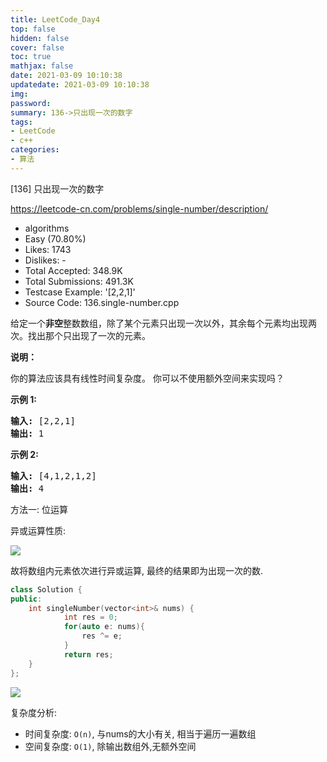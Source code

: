 ```yaml
---
title: LeetCode_Day4
top: false
hidden: false
cover: false
toc: true
mathjax: false
date: 2021-03-09 10:10:38
updatedate: 2021-03-09 10:10:38
img:
password:
summary: 136->只出现一次的数字
tags:
- LeetCode
- c++
categories:
- 算法
---
```


[136] 只出现一次的数字

https://leetcode-cn.com/problems/single-number/description/

* algorithms
* Easy (70.80%)
* Likes:    1743
* Dislikes: -
* Total Accepted:    348.9K
* Total Submissions: 491.3K
* Testcase Example:  '[2,2,1]'
* Source Code:       136.single-number.cpp

<p>给定一个<strong>非空</strong>整数数组，除了某个元素只出现一次以外，其余每个元素均出现两次。找出那个只出现了一次的元素。</p>

<p><strong>说明：</strong></p>

<p>你的算法应该具有线性时间复杂度。 你可以不使用额外空间来实现吗？</p>

<p><strong>示例 1:</strong></p>

<pre><strong>输入:</strong> [2,2,1]
<strong>输出:</strong> 1
</pre>

<p><strong>示例&nbsp;2:</strong></p>

<pre><strong>输入:</strong> [4,1,2,1,2]
<strong>输出:</strong> 4</pre>


方法一: 位运算

异或运算性质:

![](https://cdn.jsdelivr.net/gh/liuyaanng/Blog_source@master/blog_images/img/20210311101301.png)

故将数组内元素依次进行异或运算, 最终的结果即为出现一次的数.

```cpp
class Solution {
public:
    int singleNumber(vector<int>& nums) {
			int res = 0;
			for(auto e: nums){
				res ^= e;
			}
			return res;
    }
};
```

![](https://cdn.jsdelivr.net/gh/liuyaanng/Blog_source@master/blog_images/img/20210311101604.png)

复杂度分析: 
- 时间复杂度: `O(n)`, 与nums的大小有关, 相当于遍历一遍数组
- 空间复杂度: `O(1)`, 除输出数组外,无额外空间

